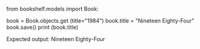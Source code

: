 from bookshelf.models import Book:

book = Book.objects.get (title="1984")
book.title = "Nineteen Eighty-Four"
book.save()
print (book.title)

Expected output: Nineteen Eighty-Four